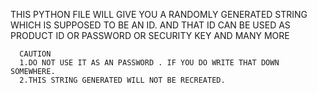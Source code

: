 THIS PYTHON FILE WILL GIVE YOU A RANDOMLY GENERATED STRING WHICH IS SUPPOSED TO BE AN ID.
AND THAT ID CAN BE USED AS PRODUCT ID OR PASSWORD OR SECURITY KEY AND MANY MORE

      CAUTION
      1.DO NOT USE IT AS AN PASSWORD . IF YOU DO WRITE THAT DOWN SOMEWHERE.
      2.THIS STRING GENERATED WILL NOT BE RECREATED.
